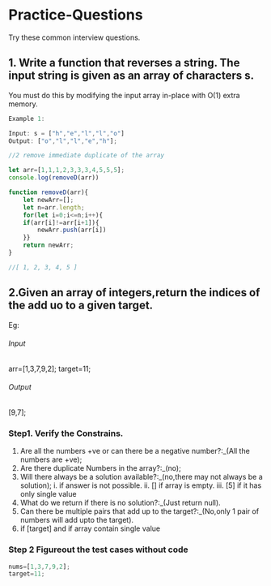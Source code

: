# Practice-Questions
Try these common interview questions.


## 1. Write a function that reverses a string. The input string is given as an array of characters s.

You must do this by modifying the input array in-place with O(1) extra memory.

```javascript
Example 1:

Input: s = ["h","e","l","l","o"]
Output: ["o","l","l","e","h"];
```

```javascript
//2 remove immediate duplicate of the array 

let arr=[1,1,1,2,3,3,3,4,5,5,5];
console.log(removeD(arr))

function removeD(arr){
    let newArr=[];
    let n=arr.length;
    for(let i=0;i<=n;i++){
    if(arr[i]!=arr[i+1]){
        newArr.push(arr[i])
    }}
    return newArr;
}

//[ 1, 2, 3, 4, 5 ]
```



## 2.Given an array of integers,return the indices of the add uo to a given target.
Eg:
###### Input
arr=[1,3,7,9,2];
target=11;
###### Output
[9,7];

### Step1. Verify the Constrains.
1. Are all the numbers +ve or can there be a negative number?:_(All the numbers are +ve);
2. Are there duplicate Numbers in the array?:_(no);
3. Will there always be a solution available?:_(no,there may not always be a solution);
   i. if answer is not possible.
   ii.  [] if array is empty.
   iii.  [5] if it has only single value
4. What do we return if there is no solution?:_(Just return null).
5. Can there be multiple pairs that add up to the target?:_(No,only 1 pair of numbers will add upto the target).
6. if [target] and if array contain single value


### Step 2 Figureout the test cases without code 

```javascript
nums=[1,3,7,9,2];
target=11;


```






